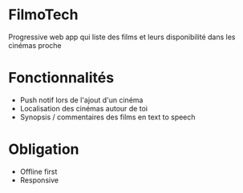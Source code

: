 
# FilmoTech

Progressive web app qui liste des films et leurs disponibilité dans les cinémas proche

# Fonctionnalités 

- Push notif lors de l'ajout d'un cinéma
- Localisation des cinémas autour de toi
- Synopsis / commentaires des films en text to speech

# Obligation

- Offline first
- Responsive